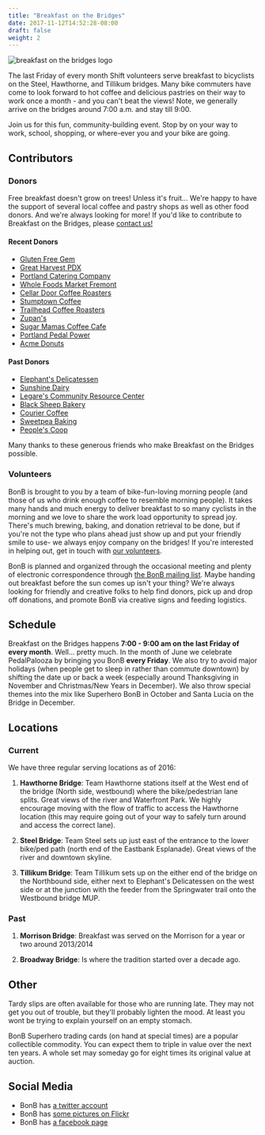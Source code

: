 ```yaml
---
title: "Breakfast on the Bridges"
date: 2017-11-12T14:52:28-08:00
draft: false
weight: 2
---
```


<img src=/images/BonB_header.jpg align=center alt="breakfast on the bridges logo">


The last Friday of every month Shift volunteers serve breakfast to bicyclists on the Steel, Hawthorne, and Tillikum bridges. Many bike commuters have come to look forward to hot coffee and delicious pastries on their way to work once a month - and you can't beat the views! Note, we generally arrive on the bridges around 7:00 a.m. and stay till 9:00. 

Join us for this fun, community-building event. Stop by on your way to work, school, shopping, or where-ever you and your bike are going.

## Contributors

### Donors

Free breakfast doesn't grow on trees! Unless it's fruit... We're happy to have the support of several local coffee and pastry shops as well as other food donors. And we're always looking for more! If you'd like to contribute to Breakfast on the Bridges, please [contact us!](mailto:bonb@lists.riseup.net)

#### Recent Donors
- [Gluten Free Gem](http://www.glutenfreegem.com/)
- [Great Harvest PDX](http://greatharvestportland.com/)
- [Portland Catering Company](http://portlandcateringcompany.com/)
- [Whole Foods Market Fremont](http://wholefoodsmarket.com/stores/fremont/)
- [Cellar Door Coffee Roasters](http://www.cellardoorcoffee.com/)
- [Stumptown Coffee](http://www.stumptowncoffee.com)
- [Trailhead Coffee Roasters](http://www.trailheadcoffeeroasters.com/)
- [Zupan's](http://zupans.com/) 
- [Sugar Mamas Coffee Cafe](http://www.facebook.com/pages/Sugar-Mamas-Coffee-Cafe/195305340364/)
- [Portland Pedal Power](http://www.portlandpedalpower.com/about)
- [Acme Donuts](http://acmedoughnuts.com)

#### Past Donors

- [ Elephant's Delicatessen](http://www.elephantsdeli.com/)
- [ Sunshine Dairy](http://www.sunshinedairyfoods.com/)
- [ Legare's Community Resource Center](http://legares.blogspot.com/)
- [ Black Sheep Bakery](http://www.blacksheepbakery.com/)
- [ Courier Coffee](http://www.couriercoffeeroasters.com/)
- [ Sweetpea Baking](http://www.sweetpeabaking.com/)
- [ People's Coop](http://www.peoples.coop/)

Many thanks to these generous friends who make Breakfast on the Bridges possible.

### Volunteers

BonB is brought to you by a team of bike-fun-loving morning people (and those of us who drink enough coffee to resemble morning people). It takes many hands and much energy to deliver breakfast to so many cyclists in the morning and we love to share the work load opportunity to spread joy. There's much brewing, baking, and donation retrieval to be done, but if you're not the type who plans ahead just show up and put your friendly smile to use- we always enjoy company on the bridges! If you're interested in helping out, get in touch with [our volunteers](mailto:bonb@lists.riseup.net).

BonB is planned and organized through the occasional meeting and plenty of electronic correspondence through [the BonB mailing list](https://lists.riseup.net/www/info/bonb). Maybe handing out breakfast before the sun comes up isn't your thing? We're always looking for friendly and creative folks to help find donors, pick up and drop off donations, and promote BonB via creative signs and feeding logistics.


## Schedule

Breakfast on the Bridges happens **7:00 - 9:00 am on the last Friday of every month**. Well... pretty much. In the month of June we celebrate PedalPalooza by bringing you BonB **every Friday**. We also try to avoid major holidays (when people get to sleep in rather than commute downtown) by shifting the date up or back a week (especially around Thanksgiving in November and Christmas/New Years in December). We also throw special themes into the mix like Superhero BonB in October and Santa Lucia on the Bridge in December.

## Locations

### Current

We have three regular serving locations as of 2016:

1. **Hawthorne Bridge**: Team Hawthorne stations itself at the West end of the bridge (North side, westbound) where the bike/pedestrian lane splits. Great views of the river and Waterfront Park. We highly encourage moving with the flow of traffic to access the Hawthorne location (this may require going out of your way to safely turn around and access the correct lane). 

2. **Steel Bridge**: Team Steel sets up just east of the entrance to the lower bike/ped path (north end of the Eastbank Esplanade). Great views of the river and downtown skyline. 

3. **Tillikum Bridge**:  Team Tillikum sets up on the either end of the bridge on the Northbound side, either next to Elephant's Delicatessen on the west side or at the junction with the feeder from the Springwater trail onto the Westbound bridge MUP.

### Past

1. **Morrison Bridge**: Breakfast was served on the Morrison for a year or two around 2013/2014

2. **Broadway Bridge**: Is where the tradition started over a decade ago.


## Other

Tardy slips are often available for those who are running late. They may not get you out of trouble, but they'll probably lighten the mood. At least you wont be trying to explain yourself on an empty stomach. 

BonB Superhero trading cards (on hand at special times) are a popular collectible commodity. You can expect them to triple in value over the next ten years. A whole set may someday go for eight times its original value at auction.

## Social Media

- BonB has [a twitter account](https://twitter.com/bonbpdx)
- BonB has [some pictures on Flickr](http://flickr.com/photos/tags/bonb/)
- BonB has [a facebook page](https://www.facebook.com/bonbpdx/)

